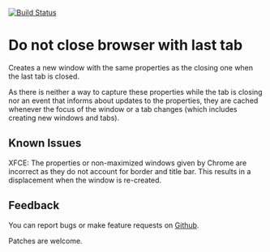 [![Build Status](https://travis-ci.org/sblask/webextension-do-not-close-browser-with-last-tab.svg?branch=master)](https://travis-ci.org/sblask/webextension-do-not-close-browser-with-last-tab)

Do not close browser with last tab
==================================

Creates a new window with the same properties as the closing one when the last
tab is closed.

As there is neither a way to capture these properties while the tab is closing
nor an event that informs about updates to the properties, they are cached
whenever the focus of the window or a tab changes (which includes creating new
windows and tabs).

Known Issues
------------

XFCE: The properties or non-maximized windows given by Chrome are incorrect as
they do not account for border and title bar. This results in a displacement
when the window is re-created.

Feedback
--------

You can report bugs or make feature requests on
[Github](https://github.com/sblask/webextension-do-not-close-browser-with-last-tab).

Patches are welcome.
